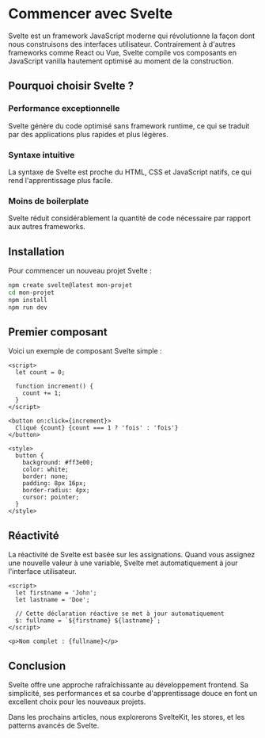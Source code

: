 # Commencer avec Svelte

Svelte est un framework JavaScript moderne qui révolutionne la façon dont nous construisons des interfaces utilisateur. Contrairement à d'autres frameworks comme React ou Vue, Svelte compile vos composants en JavaScript vanilla hautement optimisé au moment de la construction.

## Pourquoi choisir Svelte ?

### Performance exceptionnelle
Svelte génère du code optimisé sans framework runtime, ce qui se traduit par des applications plus rapides et plus légères.

### Syntaxe intuitive
La syntaxe de Svelte est proche du HTML, CSS et JavaScript natifs, ce qui rend l'apprentissage plus facile.

### Moins de boilerplate
Svelte réduit considérablement la quantité de code nécessaire par rapport aux autres frameworks.

## Installation

Pour commencer un nouveau projet Svelte :

```bash
npm create svelte@latest mon-projet
cd mon-projet
npm install
npm run dev
```

## Premier composant

Voici un exemple de composant Svelte simple :

```svelte
<script>
  let count = 0;
  
  function increment() {
    count += 1;
  }
</script>

<button on:click={increment}>
  Cliqué {count} {count === 1 ? 'fois' : 'fois'}
</button>

<style>
  button {
    background: #ff3e00;
    color: white;
    border: none;
    padding: 8px 16px;
    border-radius: 4px;
    cursor: pointer;
  }
</style>
```

## Réactivité

La réactivité de Svelte est basée sur les assignations. Quand vous assignez une nouvelle valeur à une variable, Svelte met automatiquement à jour l'interface utilisateur.

```svelte
<script>
  let firstname = 'John';
  let lastname = 'Doe';
  
  // Cette déclaration réactive se met à jour automatiquement
  $: fullname = `${firstname} ${lastname}`;
</script>

<p>Nom complet : {fullname}</p>
```

## Conclusion

Svelte offre une approche rafraîchissante au développement frontend. Sa simplicité, ses performances et sa courbe d'apprentissage douce en font un excellent choix pour les nouveaux projets.

Dans les prochains articles, nous explorerons SvelteKit, les stores, et les patterns avancés de Svelte.
